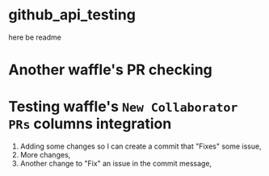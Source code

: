 # github_api_testing
here be readme

Another waffle's PR checking
===

Testing waffle's `New Collaborator PRs` columns integration
===
1. Adding some changes so I can create a commit that "Fixes" some issue,
2. More changes,
3. Another change to "Fix" an issue in the commit message,
